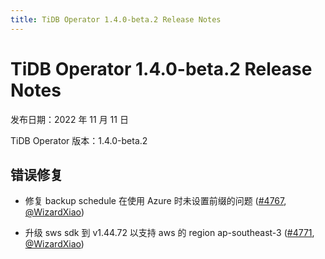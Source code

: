 ```yaml
---
title: TiDB Operator 1.4.0-beta.2 Release Notes
---
```


# TiDB Operator 1.4.0-beta.2 Release Notes

发布日期：2022 年 11 月 11 日

TiDB Operator 版本：1.4.0-beta.2

## 错误修复

- 修复 backup schedule 在使用 Azure 时未设置前缀的问题 ([#4767](https://github.com/pingcap/tidb-operator/pull/4767), [@WizardXiao](https://github.com/WizardXiao))

- 升级 sws sdk 到 v1.44.72 以支持 aws 的 region ap-southeast-3 ([#4771](https://github.com/pingcap/tidb-operator/pull/4771), [@WizardXiao](https://github.com/WizardXiao))


